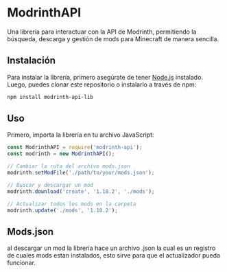 # ModrinthAPI

Una librería para interactuar con la API de Modrinth, permitiendo la búsqueda, descarga y gestión de mods para Minecraft de manera sencilla.

## Instalación

Para instalar la librería, primero asegúrate de tener [Node.js](https://nodejs.org/) instalado. Luego, puedes clonar este repositorio o instalarlo a través de npm:

```bash
npm install modrinth-api-lib
```
## Uso
Primero, importa la librería en tu archivo JavaScript:

```javascript
const ModrinthAPI = require('modrinth-api');
const modrinth = new ModrinthAPI();

// Cambiar la ruta del archivo mods.json
modrinth.setModFile('./path/to/your/mods.json');

// Buscar y descargar un mod
modrinth.download('create', '1.18.2', './mods');

// Actualizar todos los mods en la carpeta
modrinth.update('./mods', '1.18.2');
```
## Mods.json
al descargar un mod la libreria hace un archivo .json la cual es un registro de cuales mods estan instalados, esto sirve para que el actualizador pueda funcionar.
